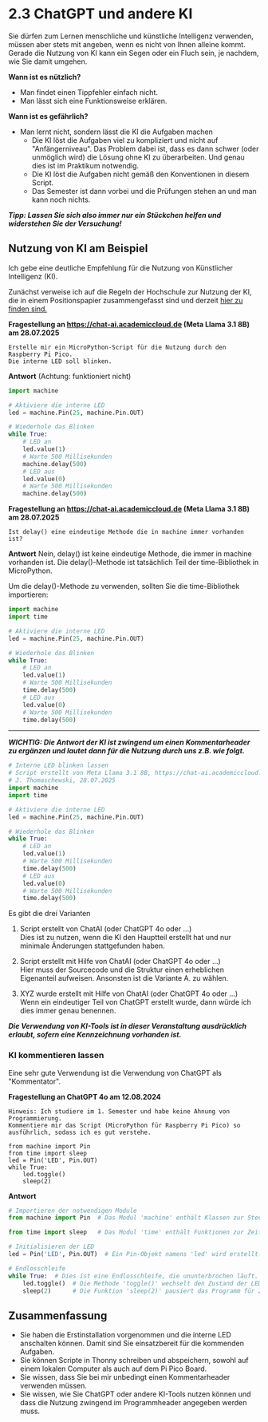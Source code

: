 # 2.3 ChatGPT und andere KI

Sie dürfen zum Lernen menschliche und künstliche Intelligenz verwenden, müssen aber stets mit angeben, wenn es nicht von Ihnen alleine kommt. Gerade die Nutzung von KI kann ein Segen oder ein Fluch sein, je nachdem, wie Sie damit umgehen. 

**Wann ist es nützlich?**

- Man findet einen Tippfehler einfach nicht.
- Man lässt sich eine Funktionsweise erklären.

**Wann ist es gefährlich?**

- Man lernt nicht, sondern lässt die KI die Aufgaben machen
    - Die KI löst die Aufgaben viel zu kompliziert und nicht auf "Anfängerniveau". Das Problem dabei ist, dass es dann schwer (oder unmöglich wird) die Lösung ohne KI zu überarbeiten. Und genau dies ist im Praktikum notwendig. 
    - Die KI löst die Aufgaben nicht gemäß den Konventionen in diesem Script. 
    - Das Semester ist dann vorbei und die Prüfungen stehen an und man kann noch nichts.

***Tipp: Lassen Sie sich also immer nur ein Stückchen helfen und widerstehen Sie der Versuchung!***

## Nutzung von KI am Beispiel

Ich gebe eine deutliche Empfehlung für die Nutzung von Künstlicher Intelligenz (KI). 

Zunächst verweise ich auf die Regeln der Hochschule zur Nutzung der KI, die in einem Positionspapier zusammengefasst sind und derzeit [hier zu finden sind.](https://www.hs-emden-leer.de/hochschule/organisation/einrichtungen/campusdidaktik/ki-in-der-hochschullehre)

**Fragestellung an https://chat-ai.academiccloud.de (Meta Llama 3.1 8B) am 28.07.2025**

```text
Erstelle mir ein MicroPython-Script für die Nutzung durch den Raspberry Pi Pico. 
Die interne LED soll blinken.
```

**Antwort** (Achtung: funktioniert nicht)

```python linenums="1"
import machine

# Aktiviere die interne LED
led = machine.Pin(25, machine.Pin.OUT)

# Wiederhole das Blinken
while True:
    # LED an
    led.value(1)
    # Warte 500 Millisekunden
    machine.delay(500)
    # LED aus
    led.value(0)
    # Warte 500 Millisekunden
    machine.delay(500)
```

**Fragestellung an https://chat-ai.academiccloud.de (Meta Llama 3.1 8B) am 28.07.2025**

```text
Ist delay() eine eindeutige Methode die in machine immer vorhanden ist?
```

**Antwort** 
Nein, delay() ist keine eindeutige Methode, die immer in machine vorhanden ist. Die delay()-Methode ist tatsächlich Teil der time-Bibliothek in MicroPython.

Um die delay()-Methode zu verwenden, sollten Sie die time-Bibliothek importieren:

```python linenums="1" hl_lines="2"
import machine
import time

# Aktiviere die interne LED
led = machine.Pin(25, machine.Pin.OUT)

# Wiederhole das Blinken
while True:
    # LED an
    led.value(1)
    # Warte 500 Millisekunden
    time.delay(500)
    # LED aus
    led.value(0)
    # Warte 500 Millisekunden
    time.delay(500)
```

---


***WICHTIG: Die Antwort der KI ist zwingend um einen Kommentarheader zu ergänzen und lautet dann für die Nutzung durch uns z.B. wie folgt.***
```python linenums="1" hl_lines="1-3"
# Interne LED blinken lassen
# Script erstellt von Meta Llama 3.1 8B, https://chat-ai.academiccloud.de
# J. Thomaschewski, 28.07.2025
import machine
import time

# Aktiviere die interne LED
led = machine.Pin(25, machine.Pin.OUT)

# Wiederhole das Blinken
while True:
    # LED an
    led.value(1)
    # Warte 500 Millisekunden
    time.delay(500)
    # LED aus
    led.value(0)
    # Warte 500 Millisekunden
    time.delay(500)
```



Es gibt die drei Varianten

1. Script erstellt von ChatAI (oder ChatGPT 4o oder ...)<br>
    Dies ist zu nutzen, wenn die KI den Hauptteil erstellt hat und nur minimale Änderungen stattgefunden haben. 

2. Script erstellt mit Hilfe von ChatAI (oder ChatGPT 4o oder ...)<br>
    Hier muss der Sourcecode und die Struktur einen erheblichen Eigenanteil aufweisen. Ansonsten ist die Variante A. zu wählen.

3. XYZ wurde erstellt mit Hilfe von ChatAI (oder ChatGPT 4o oder ...)<br>
    Wenn ein eindeutiger Teil von ChatGPT erstellt wurde, dann würde ich dies immer genau benennen. 

***Die Verwendung von KI-Tools ist in dieser Veranstaltung ausdrücklich erlaubt, sofern eine Kennzeichnung vorhanden ist.***




### KI kommentieren lassen

Eine sehr gute Verwendung ist die Verwendung von ChatGPT als "Kommentator".

**Fragestellung an ChatGPT 4o am 12.08.2024**

```text
Hinweis: Ich studiere im 1. Semester und habe keine Ahnung von Programmierung.
Kommentiere mir das Script (MicroPython für Raspberry Pi Pico) so ausführlich, sodass ich es gut verstehe.

from machine import Pin
from time import sleep
led = Pin('LED', Pin.OUT)
while True:
    led.toggle()
    sleep(2)
```

**Antwort**
```python linenums="1"
# Importieren der notwendigen Module
from machine import Pin  # Das Modul 'machine' enthält Klassen zur Steuerung der Hardware des Raspberry Pi Pico. Hier wird speziell die Klasse 'Pin' importiert.

from time import sleep   # Das Modul 'time' enthält Funktionen zur Zeitsteuerung. Hier wird speziell die Funktion 'sleep' importiert.

# Initialisieren der LED
led = Pin('LED', Pin.OUT)  # Ein Pin-Objekt namens 'led' wird erstellt. Der Parameter 'LED' steht für den integrierten LED-Pin des Raspberry Pi Pico. 'Pin.OUT' bedeutet, dass dieser Pin als Ausgang konfiguriert wird.

# Endlosschleife
while True:  # Dies ist eine Endlosschleife, die ununterbrochen läuft.
    led.toggle()  # Die Methode 'toggle()' wechselt den Zustand der LED. Wenn sie an ist, wird sie ausgeschaltet und umgekehrt.
    sleep(2)      # Die Funktion 'sleep(2)' pausiert das Programm für 2 Sekunden, bevor die Schleife erneut durchlaufen wird.
```

## Zusammenfassung

- Sie haben die Erstinstallation vorgenommen und die interne LED anschalten können. Damit sind Sie einsatzbereit für die kommenden Aufgaben.
- Sie können Scripte in Thonny schreiben und abspeichern, sowohl auf einem lokalen Computer als auch auf dem Pi Pico Board.
- Sie wissen, dass Sie bei mir unbedingt einen Kommentarheader verwenden müssen.
- Sie wissen, wie Sie ChatGPT oder andere KI-Tools nutzen können und dass die Nutzung zwingend im Programmheader angegeben werden muss.